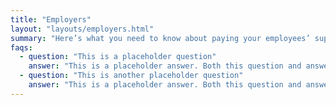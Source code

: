 ```yaml
---
title: "Employers"
layout: "layouts/employers.html"
summary: "Here’s what you need to know about paying your employees’ super."
faqs:
  - question: "This is a placeholder question"
    answer: "This is a placeholder answer. Both this question and answer should come from our Knowledge Base."
  - question: "This is another placeholder question"
    answer: "This is a placeholder answer. Both this question and answer should come from our Knowledge Base."
---
```

